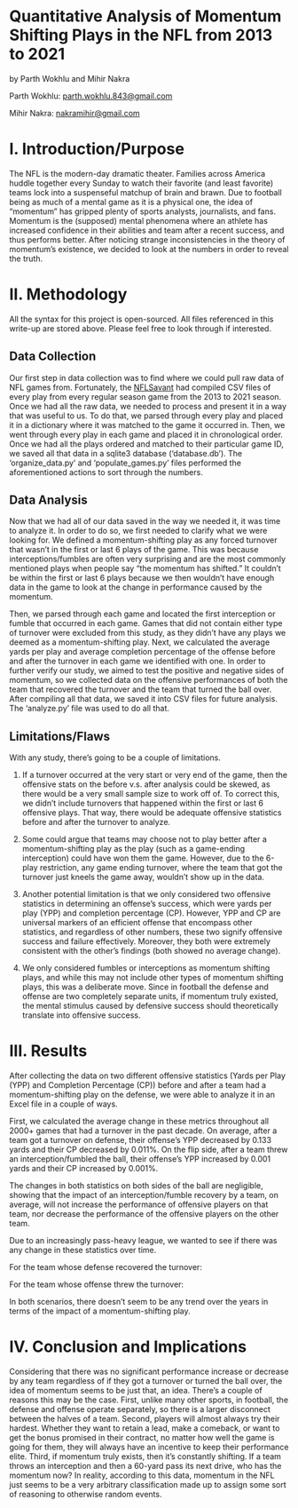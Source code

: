 # Quantitative Analysis of Momentum Shifting Plays in the NFL from 2013 to 2021

by Parth Wokhlu and Mihir Nakra 

Parth Wokhlu: parth.wokhlu.843@gmail.com

Mihir Nakra: nakramihir@gmail.com

# I. Introduction/Purpose
The NFL is the modern-day dramatic theater. Families across America huddle together every Sunday to watch their favorite (and least favorite) teams lock into a suspenseful matchup of brain and brawn. Due to football being as much of a mental game as it is a physical one, the idea of “momentum” has gripped plenty of sports analysts, journalists, and fans. Momentum is the (supposed) mental phenomena where an athlete has increased confidence in their abilities and team after a recent success, and thus performs better. After noticing strange inconsistencies in the theory of momentum’s existence, we decided to look at the numbers in order to reveal the truth. 

# II. Methodology
All the syntax for this project is open-sourced. All files referenced in this write-up are stored above. Please feel free to look through if interested.

## Data Collection
Our first step in data collection was to find where we could pull raw data of NFL games from. Fortunately, the [NFLSavant](http://www.nflsavant.com/) had compiled CSV files of every play from every regular season game from the 2013 to 2021 season. Once we had all the raw data, we needed to process and present it in a way that was useful to us. To do that, we parsed through every play and placed it in a dictionary where it was matched to the game it occurred in. Then, we went through every play in each game and placed it in chronological order. Once we had all the plays ordered and matched to their particular game ID, we saved all that data in a sqlite3 database (‘database.db’). The ‘organize_data.py’ and ‘populate_games.py’ files performed the aforementioned actions to sort through the numbers. 

## Data Analysis
Now that we had all of our data saved in the way we needed it, it was time to analyze it. In order to do so, we first needed to clarify what we were looking for. We defined a momentum-shifting play as any forced turnover that wasn’t in the first or last 6 plays of the game. This was because interceptions/fumbles are often very surprising and are the most commonly mentioned plays when people say “the momentum has shifted.” It couldn’t be within the first or last 6 plays because we then wouldn’t have enough data in the game to look at the change in performance caused by the momentum. 

Then, we parsed through each game and located the first interception or fumble that occurred in each game. Games that did not contain either type of turnover were excluded from this study, as they didn’t have any plays we deemed as a momentum-shifting play. Next, we calculated the average yards per play and average completion percentage of the offense before and after the turnover in each game we identified with one. In order to further verify our study, we aimed to test the positive and negative sides of momentum, so we collected data on the offensive performances of both the team that recovered the turnover and the team that turned the ball over. After compiling all that data, we saved it into CSV files for future analysis. The ‘analyze.py’ file was used to do all that.

## Limitations/Flaws
With any study, there’s going to be a couple of limitations.

1. If a turnover occurred at the very start or very end of the game, then the offensive stats on the before v.s. after analysis could be skewed, as there would be a very small sample size to work off of. To correct this, we didn’t include turnovers that happened within the first or last 6 offensive plays. That way, there would be adequate offensive statistics before and after the turnover to analyze.

2. Some could argue that teams may choose not to play better after a momentum-shifting play as the play (such as a game-ending interception) could have won them the game. However, due to the 6-play restriction, any game ending turnover, where the team that got the turnover just kneels the game away, wouldn’t show up in the data.

3. Another potential limitation is that we only considered two offensive statistics in determining an offense’s success, which were yards per play (YPP) and completion percentage (CP). However, YPP and CP are universal markers of an efficient offense that encompass other statistics, and regardless of other numbers, these two signify offensive success and failure effectively. Moreover, they both were extremely consistent with the other’s findings (both showed no average change). 

4. We only considered fumbles or interceptions as momentum shifting plays, and while this may not include other types of momentum shifting plays, this was a deliberate move. Since in football the defense and offense are two completely separate units, if momentum truly existed, the mental stimulus caused by defensive success should theoretically translate into offensive success.

# III. Results

After collecting the data on two different offensive statistics (Yards per Play (YPP) and Completion Percentage (CP)) before and after a team had a momentum-shifting play on the defense, we were able to analyze it in an Excel file in a couple of ways.

First, we calculated the average change in these metrics throughout all 2000+ games that had a turnover in the past decade. On average, after a team got a turnover on defense, their offense’s YPP decreased by 0.133 yards and their CP decreased by 0.011%. On the flip side, after a team threw an interception/fumbled the ball, their offense’s YPP increased by 0.001 yards and their CP increased by 0.001%.

The changes in both statistics on both sides of the ball are negligible, showing that the impact of an interception/fumble recovery by a team, on average, will not increase the performance of offensive players on that team, nor decrease the performance of the offensive players on the other team. 

Due to an increasingly pass-heavy league, we wanted to see if there was any change in these statistics over time. 

For the team whose defense recovered the turnover:



For the team whose offense threw the turnover:


In both scenarios, there doesn’t seem to be any trend over the years in terms of the impact of a momentum-shifting play.

# IV. Conclusion and Implications 
Considering that there was no significant performance increase or decrease by any team regardless of if they got a turnover or turned the ball over, the idea of momentum seems to be just that, an idea. There’s a couple of reasons this may be the case. First, unlike many other sports, in football, the defense and offense operate separately, so there is a larger disconnect between the halves of a team. Second, players will almost always try their hardest. Whether they want to retain a lead, make a comeback, or want to get the bonus promised in their contract, no matter how well the game is going for them, they will always have an incentive to keep their performance elite. Third, if momentum truly exists, then it’s constantly shifting. If a team throws an interception and then a 60-yard pass its next drive, who has the momentum now? In reality, according to this data, momentum in the NFL just seems to be a very arbitrary classification made up to assign some sort of reasoning to otherwise random events. 
